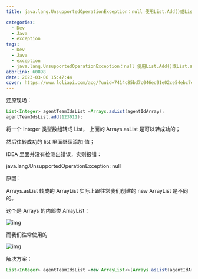 ```yaml
---
title: java.lang.UnsupportedOperationException：null 使用List.Add()或List.addALL() 报错

categories:
  - Dev
  - Java
  - exception
tags:
  - Dev
  - Java
  - exception
  - java.lang.UnsupportedOperationException：null 使用List.Add()或List.addALL() 报错
abbrlink: 60898
date: 2023-03-06 15:47:44
cover: https://www.loliapi.com/acg/?uuid=7414c85bd7c046ed91e02ce54ebc7dc0
---
```


还原现场：

```java
List<Integer> agentTeamIdsList =Arrays.asList(agentIdArray);
agentTeamIdsList.add(123011);
```

将一个 Integer 类型数组转成 List， 上面的 Arrays.asList 是可以转成功的；

然后往转成功的 list 里面继续添加 值；

IDEA 里面并没有检测出错误，实则报错：

java.lang.UnsupportedOperationException: null

原因：

Arrays.asList 转成的 ArrayList 实际上跟往常我们创建的 new ArrayList 是不同的。

这个是 Arrays 的内部类 ArrayList：

![img](https://www.freesion.com/images/372/12fde77461883b51add3859c5bfdc23c.png)

而我们往常使用的

![img](https://www.freesion.com/images/810/64f6f88277254496994cc617bb46e4f2.png)

解决方案：

```java
List<Integer> agentTeamIdsList =new ArrayList<>(Arrays.asList(agentIdArray));
```